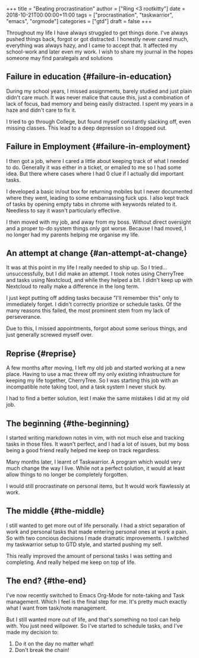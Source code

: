 +++
title = "Beating procrastination"
author = ["Ring <3 rootkitty"]
date = 2018-10-21T00:00:00+11:00
tags = ["procrastination", "taskwarrior", "emacs", "orgmode"]
categories = ["gtd"]
draft = false
+++

Throughout my life I have always struggled to get things done. I've always pushed things back, forgot or got distracted.
I honestly never cared much, everything was always hazy, and I came to accept that. It affected my school-work and
later even my work. I wish to share my journal in the hopes someone may find paralegals and solutions


## Failure in education {#failure-in-education}

During my school years, I missed assignments, barely studied and just plain didn't care much. It was never malice that
cause this, just a combination of lack of focus, bad memory and being easily distracted. I spent my years in a haze
and didn't care to fix it.

I tried to go through College, but found myself constantly slacking off, even missing classes. This lead to a deep depression
so I dropped out.


## Failure in Employment {#failure-in-employment}

I then got a job, where I cared a little about keeping track of what I needed to do. Generally it was either in a ticket,
or emailed to me so I had some idea. But there where cases where I had 0 clue if I actually did important tasks.

I developed a basic in/out box for returning mobiles but I never documented where they went, leading to some embarrassing
fuck ups. I also kept track of tasks by opening empty tabs in chrome with keywords related to it. Needless to say it
wasn't particularly effective.

I then moved with my job, and away from my boss. Without direct oversight and a proper to-do system things only got worse.
Because I had moved, I no longer had my parents helping me organise my life.


## An attempt at change {#an-attempt-at-change}

It was at this point in my life I really needed to ship up. So I tried... unsuccessfully, but I did make an attempt.
I took notes using CherryTree and tasks using Nextcloud, and while they helped a bit. I didn't keep up with Nextcloud to
really make a difference in the long term.

I just kept putting off adding tasks because "I'll remember this" only to immediately forget. I didn't correctly
prioritize or schedule tasks. Of the many reasons this failed, the most prominent stem from my lack of perseverance.

Due to this, I missed appointments, forgot about some serious things, and just generally screwed myself over.


## Reprise {#reprise}

A few months after moving, I left my old job and started working at a new place. Having to use a mac threw off my only
existing infrastructure for keeping my life together, CherryTree. So I was starting this job with an incompatible note
taking tool, and a task system I never stuck by.

I had to find a better solution, lest I make the same mistakes I did at my old job.


## The beginning {#the-beginning}

I started writing markdown notes in vim, with not much else and tracking tasks in those files. It wasn't perfect, and I
had a lot of issues, but my boss being a good friend really helped me keep on track regardless.

Many months later, I learnt of Taskwarrior. A program which would very much change the way I live. While not a perfect
solution, it would at least allow things to no longer be completely forgotten.

I would still procrastinate on personal items, but It would work flawlessly at work.


## The middle {#the-middle}

I still wanted to get more out of life personally. I had a strict separation of work and personal tasks that made entering
personal ones at work a pain. So with two concious decisions I made dramatic improvements.
I switched my taskwarrior setup to GTD style, and started pushing my self.

This really improved the amount of personal tasks I was setting and completing. And really helped me keep on top of life.


## The end? {#the-end}

I've now recently switched to Emacs Org-Mode for note-taking and Task management. Which I feel is the final step for me.
It's pretty much exactly what I want from task/note management.

But I still wanted more out of life, and that's something no tool can help with. You just need willpower.
So I've started to schedule tasks, and I've made my decision to:

1.  Do it on the day no matter what!
2.  Don't break the chain!
